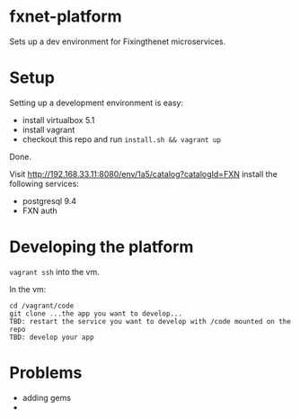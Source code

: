 # fxnet-platform

Sets up a dev environment for Fixingthenet microservices.

# Setup
Setting up a development environment is easy:
 * install virtualbox 5.1
 * install vagrant
 * checkout this repo and run ```install.sh && vagrant up```


Done. 

Visit http://192.168.33.11:8080/env/1a5/catalog?catalogId=FXN install the
following services:
 * postgresql 9.4
 * FXN auth

# Developing the platform

```vagrant ssh``` into the vm.

In the vm:

```
cd /vagrant/code
git clone ...the app you want to develop...
TBD: restart the service you want to develop with /code mounted on the repo
TBD: develop your app
```

# Problems

 * adding gems
 * 



